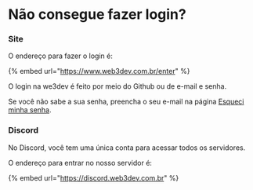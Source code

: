 # Não consegue fazer login?

### Site

O endereço para fazer o login é:

{% embed url="https://www.web3dev.com.br/enter" %}

O login na we3dev é feito por meio do Github ou de e-mail e senha.

Se você não sabe a sua senha, preencha o seu e-mail na página [Esqueci minha senha](https://www.web3dev.com.br/users/password/new).

### Discord

No Discord, você tem uma única conta para acessar todos os servidores.

O endereço para entrar no nosso servidor é:

{% embed url="https://discord.web3dev.com.br" %}


